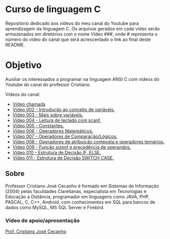 # Curso de linguagem C

Repositório dedicado aos vídeos do meu canal do Youtube para aprendizagem da linguagem C. Os arquivos gerados em cada vídeo serão armazenados em diretórios com o nome Vídeo ###, onde # representa o número do vídeo do canal que será acrescentado o link ao final deste README.

<h1> Objetivo </h1>
<p> Auxiliar os interessados a programar na linguagem ANSI C com vídeos do Youtube do canal do professor Cristiano.

<p> Vídeos do canal: </p>
<ul>
  <li><a href="https://www.youtube.com/live/AqX_BI40fyY?feature=share">Vídeo chamada</a></li>
  <li><a href="https://youtu.be/UfGoIp9WZgE">Vídeo 002 - Introdução ao conceito de variáveis.</a></li>
  <li><a href="https://youtu.be/zBj1bbyz1Hk">Vídeo 003 - Mais sobre variáveis.</a></li>
  <li><a href="https://youtu.be/BDHw02VDW7c">Vídeo 004 - Leitura de teclado com scanf.</a></li>
  <li><a href="https://youtu.be/cTmCHKQDRPA">Vídeo 005 - Constantes.</a></li>
  <li><a href="https://youtu.be/uVddNLy3G3Y">Vídeo 006 - Operadores Matemáticos.</a>
  <li><a href="https://youtu.be/ZM3jxX3IkDc">Vídeo 007 - Operadores de Comparação/Lógicos.</a></li>
  <li><a href="https://youtu.be/1XWKoLBhsDo">Vídeo 008 - Operadores de atribuição composta e operadores ternários.</a></li>
  <li><a href="https://youtu.be/Ix-mQt8UV7M">Vídeo 009 - Função sizeof e precedência de operandos.</a></li>
  <li><a href="https://youtu.be/qL_7S_OHkAg">Vídeo 010 - Estrutura de Decisão IF, ELSE.</a></li>
  <li><a href="https://youtu.be/exTboMQk2vQ">Vídeo 011 - Estrutura de Decisão SWITCH CASE.</a></li>
</ul>

<h2> Sobre </h2>
<p> Professor Cristiano José Cecanho é formado em Sistemas de Informação (2004) pelas faculdades Claretianas, especialista em Tecnologias e Educação a Distância, programador em linguagens como JAVA, PHP, PASCAL, C, C++, Android, com conhecimentos em SQL para bancos de dados como MySQL, MS SQL Server e Firebird.

<h3>Vídeo de apoio/apresentação</h3>
<a href="https://www.youtube.com/user/crispdg">Prof. Cristiano José Cecanho</a>
